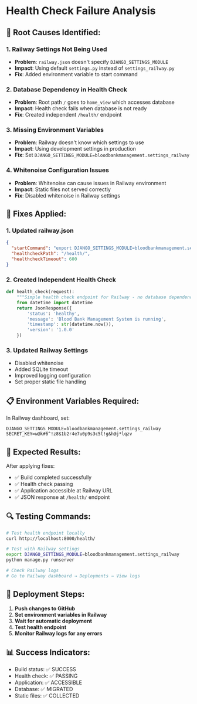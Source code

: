# Health Check Failure Analysis

## 🚨 **Root Causes Identified:**

### **1. Railway Settings Not Being Used**

- **Problem**: `railway.json` doesn't specify `DJANGO_SETTINGS_MODULE`
- **Impact**: Using default `settings.py` instead of `settings_railway.py`
- **Fix**: Added environment variable to start command

### **2. Database Dependency in Health Check**

- **Problem**: Root path `/` goes to `home_view` which accesses database
- **Impact**: Health check fails when database is not ready
- **Fix**: Created independent `/health/` endpoint

### **3. Missing Environment Variables**

- **Problem**: Railway doesn't know which settings to use
- **Impact**: Using development settings in production
- **Fix**: Set `DJANGO_SETTINGS_MODULE=bloodbankmanagement.settings_railway`

### **4. Whitenoise Configuration Issues**

- **Problem**: Whitenoise can cause issues in Railway environment
- **Impact**: Static files not served correctly
- **Fix**: Disabled whitenoise in Railway settings

## 🔧 **Fixes Applied:**

### **1. Updated railway.json**

```json
{
  "startCommand": "export DJANGO_SETTINGS_MODULE=bloodbankmanagement.settings_railway && python manage.py migrate && python manage.py collectstatic --noinput && gunicorn bloodbankmanagement.wsgi:application --bind 0.0.0.0:$PORT --timeout 120",
  "healthcheckPath": "/health/",
  "healthcheckTimeout": 600
}
```

### **2. Created Independent Health Check**

```python
def health_check(request):
    """Simple health check endpoint for Railway - no database dependencies"""
    from datetime import datetime
    return JsonResponse({
        'status': 'healthy',
        'message': 'Blood Bank Management System is running',
        'timestamp': str(datetime.now()),
        'version': '1.0.0'
    })
```

### **3. Updated Railway Settings**

- Disabled whitenoise
- Added SQLite timeout
- Improved logging configuration
- Set proper static file handling

## 📋 **Environment Variables Required:**

In Railway dashboard, set:

```
DJANGO_SETTINGS_MODULE=bloodbankmanagement.settings_railway
SECRET_KEY=w@k#6^!z8$1b2r4e7u0p9s3c5t!g&h@j*lqzv
```

## 🎯 **Expected Results:**

After applying fixes:

- ✅ Build completed successfully
- ✅ Health check passing
- ✅ Application accessible at Railway URL
- ✅ JSON response at `/health/` endpoint

## 🔍 **Testing Commands:**

```bash
# Test health endpoint locally
curl http://localhost:8000/health/

# Test with Railway settings
export DJANGO_SETTINGS_MODULE=bloodbankmanagement.settings_railway
python manage.py runserver

# Check Railway logs
# Go to Railway dashboard → Deployments → View logs
```

## 🚀 **Deployment Steps:**

1. **Push changes to GitHub**
2. **Set environment variables in Railway**
3. **Wait for automatic deployment**
4. **Test health endpoint**
5. **Monitor Railway logs for any errors**

## 📊 **Success Indicators:**

- Build status: ✅ SUCCESS
- Health check: ✅ PASSING
- Application: ✅ ACCESSIBLE
- Database: ✅ MIGRATED
- Static files: ✅ COLLECTED
